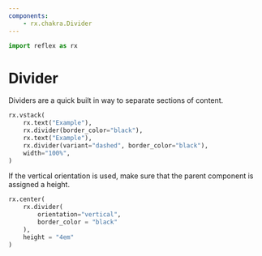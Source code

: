 ```yaml
---
components:
    - rx.chakra.Divider
---
```


```python exec
import reflex as rx
```

# Divider

Dividers are a quick built in way to separate sections of content.

```python demo
rx.vstack(
    rx.text("Example"),
    rx.divider(border_color="black"),
    rx.text("Example"),
    rx.divider(variant="dashed", border_color="black"),
    width="100%",
)
```

If the vertical orientation is used, make sure that the parent component is assigned a height.

```python demo
rx.center(
    rx.divider(
        orientation="vertical", 
        border_color = "black"
    ), 
    height = "4em"
)
```